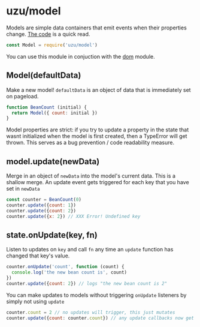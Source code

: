 # uzu/model

Models are simple data containers that emit events when their properties change. [The code](./index.js) is a quick read.

```js
const Model = require('uzu/model')
```

You can use this module in conjuction with the [dom](/dom) module.

## Model(defaultData)

Make a new model! `defaultData` is an object of data that is immediately set on pageload.

```js
function BeanCount (initial) {
  return Model({ count: initial })
}
```

Model properties are strict: if you try to update a property in the state that wasnt initialized when the model is first created, then a TypeError will get thrown. This serves as a bug prevention / code readability measure.

## model.update(newData)

Merge in an object of `newData` into the model's current data. This is a shallow merge. An update event gets triggered for each key that you have set in `newData`

```js
const counter = BeanCount(0)
counter.update({count: 1})
counter.update({count: 2})
counter.update({x: 2}) // XXX Error! Undefined key
```

## state.onUpdate(key, fn)

Listen to updates on `key` and call `fn` any time an `update` function has changed that key's value.

```js
counter.onUpdate('count', function (count) {
  console.log('the new bean count is', count)
})
counter.update({count: 2}) // logs "the new bean count is 2"
```

You can make updates to models without triggering `onUpdate` listeners by simply not using `update`

```js
counter.count = 2 // no updates will trigger, this just mutates
counter.update({count: counter.count}) // any update callbacks now get triggered
```
